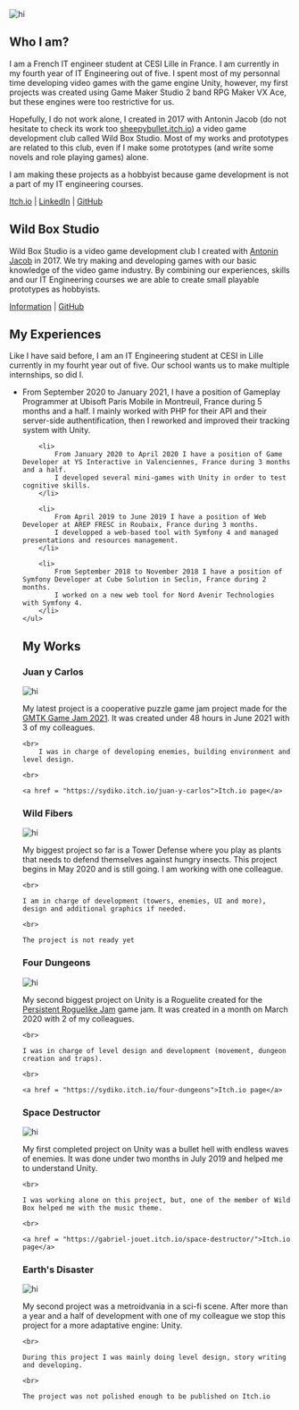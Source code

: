 <link rel="stylesheet" href="Style.css">
<img src="Gab Banner.png" alt="hi" class="figure"/>

## Who I am?
<p class="paragraph">
	I am a French IT engineer student at CESI Lille in France. I am currently in my fourth year of IT Engineering out of five.
	I spent most of my personnal time developing video games with the game engine Unity, however, my first projects was created using Game Maker Studio 2 band RPG Maker VX Ace, but these engines were too restrictive for us. 
</p>

<p class="paragraph">
	Hopefully, I do not work alone, I created in 2017 with Antonin Jacob (do not hesitate to check its work too <a href = "https://sheepybullet.itch.io/">sheepybullet.itch.io</a>) a video game development club called Wild Box Studio.
	Most of my works and prototypes are related to this club, even if I make some prototypes (and write some novels and role playing games) alone.
</p>

<p class="paragraph">
	I am making these projects as a hobbyist because game development is not a part of my IT engineering courses.
</p>

<p class="centered">
	<a href = "https://gabriel-jouet.itch.io/">Itch.io</a> |
	<a href = "https://www.linkedin.com/in/gabriel-jouet-2909aa15a/">LinkedIn</a> |
	<a href = "https://github.com/GabrielJouet">GitHub</a>
</p>


## Wild Box Studio
<p class="paragraph">
	Wild Box Studio is a video game development club I created with <a href ="https://www.linkedin.com/in/antonin-jacob-lille/">Antonin Jacob</a> in 2017. 
	We try making and developing games with our basic knowledge of the video game industry. 
	By combining our experiences, skills and our IT Engineering courses we are able to create small playable prototypes as hobbyists.
</p>

<p class="centered">
	<a href = "https://wild-box-studio.github.io/Wild-Box-Studio/">Information</a> |
	<a href = "https://github.com/Wild-Box-Studio">GitHub</a>
</p>


## My Experiences
<p class="paragraph">
	Like I have said before, I am an IT Engineering student at CESI in Lille currently in my fourht year out of five.
	Our school wants us to make multiple internships, so did I.
	<ul>
		<li>
			From September 2020 to January 2021, I have a position of Gameplay Programmer at Ubisoft Paris Mobile in Montreuil, France during 5 months and a half.
			I mainly worked with PHP for their API and their server-side authentification, then I reworked and improved their tracking system with Unity.
		</li>

		<li>
			From January 2020 to April 2020 I have a position of Game Developer at YS Interactive in Valenciennes, France during 3 months and a half.
			I developed several mini-games with Unity in order to test cognitive skills.
		</li>

		<li>
			From April 2019 to June 2019 I have a position of Web Developer at AREP FRESC in Roubaix, France during 3 months.
			I developped a web-based tool with Symfony 4 and managed presentations and resources management.
		</li>

		<li>
			From September 2018 to November 2018 I have a position of Symfony Developer at Cube Solution in Seclin, France during 2 months.
			I worked on a new web tool for Nord Avenir Technologies with Symfony 4.
		</li>
	</ul>
</p>


## My Works
### Juan y Carlos
<img src="Juan y Carlos.png" alt="hi" class="center"/>

<p class="centered">
	My latest project is a cooperative puzzle game jam project made for the <a href="https://itch.io/jam/gmtk-2021">GMTK Game Jam 2021</a>. It was created under 48 hours in June 2021 with 3 of my colleagues.

	<br>
		I was in charge of developing enemies, building environment and level design.

	<br>
	
	<a href = "https://sydiko.itch.io/juan-y-carlos">Itch.io page</a>  
</p>


### Wild Fibers
<img src="Wild Fibers.png" alt="hi" class="center"/>

<p class="centered">
	My biggest project so far is a Tower Defense where you play as plants that needs to defend themselves against hungry insects. This project begins in May 2020 and is still going. I am working with one colleague.
	
	<br>

	I am in charge of development (towers, enemies, UI and more), design and additional graphics if needed.

	<br>

	The project is not ready yet
</p>


### Four Dungeons
<img src="Four Dungeons.png" alt="hi" class="center"/>

<p class="centered">
	My second biggest project on Unity is a Roguelite created for the <a href="https://itch.io/jam/persistent-roguelike-jam">Persistent Roguelike Jam</a> game jam. It was created in a month on March 2020 with 2 of my colleagues.

	<br>

	I was in charge of level design and development (movement, dungeon creation and traps).
	
	<br>

	<a href = "https://sydiko.itch.io/four-dungeons">Itch.io page</a> 
</p>


### Space Destructor
<img src="Space Destructor.png" alt="hi" class="center"/>

<p class="centered">
	My first completed project on Unity was a bullet hell with endless waves of enemies. It was done under two months in July 2019 and helped me to understand Unity.
	
	<br>

	I was working alone on this project, but, one of the member of Wild Box helped me with the music theme.

	<br>

	<a href = "https://gabriel-jouet.itch.io/space-destructor/">Itch.io page</a>  
</p>


### Earth's Disaster
<img src="Earth's Disaster.png" alt="hi" class="center"/>

<p class="centered">
	My second project was a metroidvania in a sci-fi scene. After more than a year and a half of development with one of my colleague we stop this project for a more adaptative engine: Unity.

	<br>

	During this project I was mainly doing level design, story writing and developing.
	
	<br>

	The project was not polished enough to be published on Itch.io
</p>
